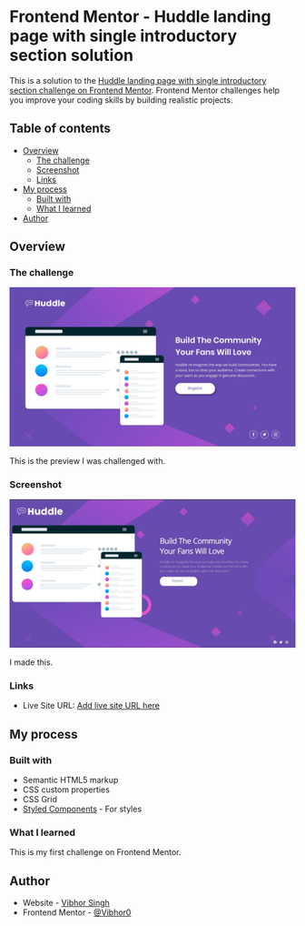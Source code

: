 # Frontend Mentor - Huddle landing page with single introductory section solution

This is a solution to the [Huddle landing page with single introductory section challenge on Frontend Mentor](https://www.frontendmentor.io/challenges/huddle-landing-page-with-a-single-introductory-section-B_2Wvxgi0). Frontend Mentor challenges help you improve your coding skills by building realistic projects. 

## Table of contents

- [Overview](#overview)
  - [The challenge](#the-challenge)
  - [Screenshot](#screenshot)
  - [Links](#links)
- [My process](#my-process)
  - [Built with](#built-with)
  - [What I learned](#what-i-learned)
- [Author](#author)


## Overview

### The challenge

[<img src="desktop-design.jpg">](desktop-design.jpg)

This is the preview I was challenged with.

### Screenshot

[<img src="SharedScreenshot.jpg">](SharedScreenshot.jpg)

I made this.


### Links

- Live Site URL: [Add live site URL here](https://vibhor0.github.io/frontend-mentor-huddle/)

## My process

### Built with

- Semantic HTML5 markup
- CSS custom properties
- CSS Grid
- [Styled Components](https://styled-components.com/) - For styles


### What I learned

This is my first challenge on Frontend Mentor.



## Author

- Website - [Vibhor Singh](https://vibhor0.github.io/portfolio/)
- Frontend Mentor - [@Vibhor0](https://www.frontendmentor.io/profile/Vibhor0)




